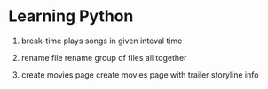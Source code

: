 # Learning Python
1. break-time
    plays songs in given inteval time

2. rename file
    rename group of files all together

3. create movies page
    create movies page 
        with trailer
            storyline
            info
